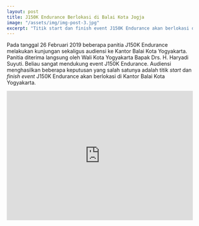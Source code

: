 ```yaml
---
layout: post
title: J150K Endurance Berlokasi di Balai Kota Jogja
image: "/assets/img/img-post-3.jpg"
excerpt: "Titik start dan finish event J150K Endurance akan berlokasi di Kantor Balai Kota Yogyakarta."
---
```

Pada tanggal 26 Februari 2019 beberapa panitia J150K Endurance melakukan kunjungan sekaligus audiensi ke Kantor Balai Kota Yogyakarta. Panitia diterima langsung oleh Wali Kota Yogyakarta Bapak Drs. H. Haryadi Suyuti. Beliau sangat mendukung event J150K Endurance. Audiensi menghasilkan beberapa keputusan yang salah satunya adalah titik *start* dan *finish event* J150K Endurance akan berlokasi di Kantor Balai Kota Yogyakarta.

<iframe src="https://www.google.com/maps/embed?pb=!1m18!1m12!1m3!1d3952.910930991817!2d110.38887981478764!3d-7.799254379578132!2m3!1f0!2f0!3f0!3m2!1i1024!2i768!4f13.1!3m3!1m2!1s0x2e7a57635822479b%3A0xdf31bbd5127287a6!2sBalaikota+Yogyakarta!5e0!3m2!1sen!2sid!4v1552293166913" width="100%" height="350" frameborder="0" style="border:0" allowfullscreen></iframe>
